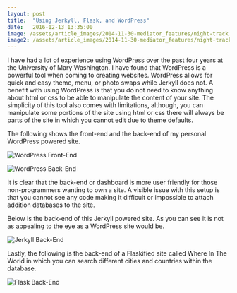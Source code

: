```yaml
---
layout: post
title:  "Using Jerkyll, Flask, and WordPress"
date:   2016-12-13 13:35:00
image: /assets/article_images/2014-11-30-mediator_features/night-track.JPG
image2: /assets/article_images/2014-11-30-mediator_features/night-track-mobile.JPG
---
```


I have had a lot of experience using WordPress over the past four years at the University of Mary Washington. I have found that WordPress is
a powerful tool when coming to creating websites. WordPress allows for quick and easy theme, menu, or photo swaps while Jerkyll does not.
A benefit with using WordPress is that you do not need to know anything about html or css to be able to manipulate the content of your site.
The simplicity of this tool also comes with limitations, although, you can manipulate some portions of the site using html or css there will 
always be parts of the site in which you cannot edit due to theme defaults.

The following shows the front-end and the back-end of my personal WordPress powered site. 

![WordPress Front-End](https://chelseairizarry.github.io/assets/article_images/powered/wp_front.JPG)

![WordPress Back-End](https://chelseairizarry.github.io/assets/article_images/powered/wp_back.JPG)

It is clear that the back-end or dashboard is more user friendly for those non-programmers wanting to own a site. A visible issue with this setup
is that you cannot see any code making it difficult or impossible to attach addition databases to the site.

Below is the back-end of this Jerkyll powered site. As you can see it is not as appealing to the eye as a WordPress site would be. 

![Jerkyll Back-End](https://chelseairizarry.github.io/assets/article_images/powered/j_back.JPG)

Lastly, the following is the back-end of a Flaskified site called Where In The World in which you can search different cities and countries
within the database. 

![Flask Back-End](https://chelseairizarry.github.io/assets/article_images/powered/f_back.JPG)
